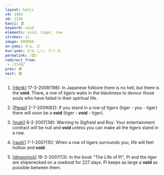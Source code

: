 ```yaml
---
layout: kanji
v4: 1993
v6: 2148
kanji: 虚
keyword: void
elements: void, tiger, row
strokes: 11
image: E8999A
on-yomi: キョ、コ
kun-yomi: むな.しい、うつ.ろ
permalink: /虚/
redirect_from:
 - /2148/
prev: 膚
next: 戯
---
```


1) [<a href="http://kanji.koohii.com/profile/rtkrtk">rtkrtk</a>] 17-3-2008(198): In Japanese folklore there is no hell, but there is the<strong> void</strong>. There, a <em>row</em> of <em>tigers</em> waits in the blackness to devour those souls who have failed in their spiritual life.

2) [<a href="http://kanji.koohii.com/profile/Peppi">Peppi</a>] 2-7-2009(82): If you stand in a <em>row of tigers</em> (tiger - you - tiger) there will soon be a<strong> void</strong> (tiger -<strong> void</strong> - tiger).

3) [<a href="http://kanji.koohii.com/profile/inuki">inuki</a>] 6-2-2007(38): Warning to Sigfreid and Roy: Your entertainment contract will be null and<strong> void</strong> unless you can make all the tigers stand in a row.

4) [<a href="http://kanji.koohii.com/profile/raulir">raulir</a>] 7-1-2007(15): When a row of tigers surrounds you, life will feel hollow and<strong> void</strong>.

5) [<a href="http://kanji.koohii.com/profile/dingomick">dingomick</a>] 16-3-2007(13): In the book &quot;The Life of Pi&quot;, Pi and the <em>tiger</em> are shipwrecked on a <em>rowboat</em> for 227 days. Pi keeps as large a <strong>void</strong> as possible between them.

